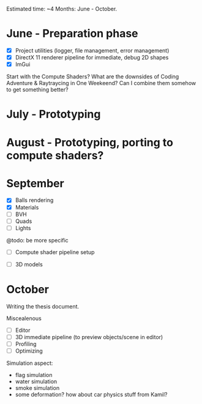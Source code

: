 Estimated time: ~4 Months: June - October.


# June - Preparation phase
- [X] Project utilities (logger, file management, error management)
- [X] DirectX 11 renderer pipeline for immediate, debug 2D shapes
- [X] ImGui

Start with the Compute Shaders? What are the downsides of Coding Adventure & 
Raytraycing in One Weekeend? Can I combine them somehow to get something better?

# July - Prototyping
# August - Prototyping, porting to compute shaders?
# September 
- [X] Balls rendering
- [X] Materials
- [ ] BVH
- [ ] Quads
- [ ] Lights

@todo: be more specific
- [ ] Compute shader pipeline setup
- [ ] 3D models


# October
Writing the thesis document.


Miscealenous 
- [ ] Editor
- [ ] 3D immediate pipeline (to preview objects/scene in editor)
- [ ] Profiling 
- [ ] Optimizing

Simulation aspect:
- flag simulation
- water simulation
- smoke simulation
- some deformation? how about car physics stuff from Kamil?
